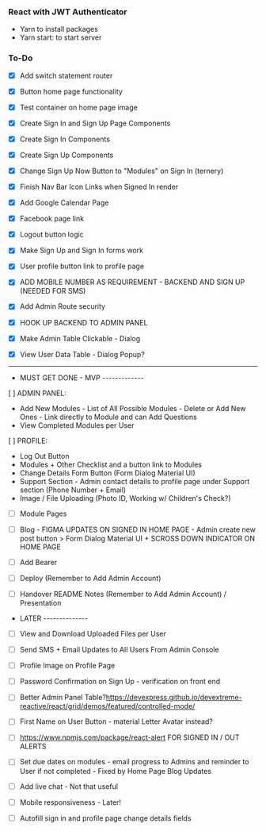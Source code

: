 ### React with JWT Authenticator

* Yarn to install packages
* Yarn start: to start server

### To-Do

* [x] Add switch statement router
* [x] Button home page functionality

* [x] Test container on home page image
* [x] Create Sign In and Sign Up Page Components
* [x] Create Sign In Components
* [x] Create Sign Up Components
* [x] Change Sign Up Now Button to "Modules" on Sign In (ternery)
* [x] Finish Nav Bar Icon Links when Signed In render
* [x] Add Google Calendar Page
* [x] Facebook page link
* [x] Logout button logic
* [x] Make Sign Up and Sign In forms work
* [x] User profile button link to profile page
* [x] ADD MOBILE NUMBER AS REQUIREMENT - BACKEND AND SIGN UP (NEEDED FOR SMS)
* [x] Add Admin Route security 
* [x] HOOK UP BACKEND TO ADMIN PANEL
* [x] Make Admin Table Clickable - Dialog 
* [x] View User Data Table - Dialog Popup?

---------------------------------------------------------------


* MUST GET DONE - MVP -------------


[ ] ADMIN PANEL:
* Add New Modules - List of All Possible Modules - Delete or Add New Ones - Link directly to Module and can Add Questions
* View Completed Modules per User

[ ] PROFILE:
* Log Out Button
* Modules + Other Checklist and a button link to Modules
* Change Details Form Button (Form Dialog Material UI)
* Support Section - Admin contact details to profile page under Support section (Phone Number + Email)
* Image / File Uploading (Photo ID, Working w/ Children's Check?)


* [ ] Module Pages

* [ ] Blog - FIGMA UPDATES ON SIGNED IN HOME PAGE - Admin create new post button > Form Dialog Material UI + SCROSS DOWN INDICATOR ON HOME PAGE

* [ ] Add Bearer
* [ ] Deploy (Remember to Add Admin Account)
* [ ] Handover README Notes (Remember to Add Admin Account) / Presentation

* LATER --------------
* [ ] View and Download Uploaded Files per User
* [ ] Send SMS + Email Updates to All Users From Admin Console
* [ ] Profile Image on Profile Page
* [ ] Password Confirmation on Sign Up - verification on front end
* [ ] Better Admin Panel Table?https://devexpress.github.io/devextreme-reactive/react/grid/demos/featured/controlled-mode/
* [ ] First Name on User Button - material Letter Avatar instead?
* [ ] https://www.npmjs.com/package/react-alert FOR SIGNED IN / OUT ALERTS
* [ ] Set due dates on modules - email progress to Admins and reminder to User if not completed - Fixed by Home Page Blog Updates
* [ ] Add live chat - Not that useful
* [ ] Mobile responsiveness - Later!
* [ ] Autofill sign in and profile page change details fields


